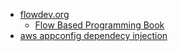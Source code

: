 - [flowdev.org](http://flowdev.org/)
	- [Flow Based Programming Book](https://read.amazon.com/?asin=B004PLO66O&ref_=kwl_kr_iv_rec_1)
- [aws appconfig dependecy injection](https://docs.aws.amazon.com/appconfig/latest/userguide/what-is-appconfig.html?trkCampaign=AWS_On_Air_-_S4|E4_Stream&sc_channel=el&sc_campaign=SM_2023_AWSOnAir_s4e4&sc_outcome=Launch_Marketing)

